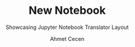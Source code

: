 ---
layout:     notebook
title:      New Notebook
author:     Ahmet Cecen
tags: 		jupyter workflows tutorial
subtitle:   Showcasing Jupyter Notebook Translator Layout
category:  document
header-img: "img/lamp.jpeg"

notebookfilename: intro
visualworkflow: true
---